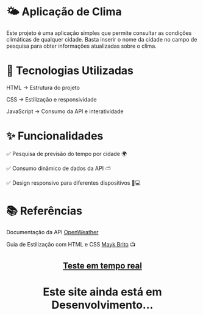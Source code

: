 # 🌤️ Aplicação de Clima

Este projeto é uma aplicação simples que permite consultar as condições climáticas de qualquer cidade. Basta inserir o nome da cidade no campo de pesquisa para obter informações atualizadas sobre o clima.

# 🚀 Tecnologias Utilizadas

HTML → Estrutura do projeto

CSS → Estilização e responsividade

JavaScript → Consumo da API e interatividade

# ✨ Funcionalidades

✅ Pesquisa de previsão do tempo por cidade 🌍

✅ Consumo dinâmico de dados da API ⛅

✅ Design responsivo para diferentes dispositivos 📱💻

# 📚 Referências

Documentação da API [OpenWeather](https://openweathermap.org/)

Guia de Estilização com HTML e CSS [Mayk Brito](https://www.youtube.com/watch?v=uCHXsKQ8Wts) 📺

<center>

## [Teste em tempo real](https://williamribeir0.github.io/Clima/)

# Este site ainda está em Desenvolvimento...

</center>
